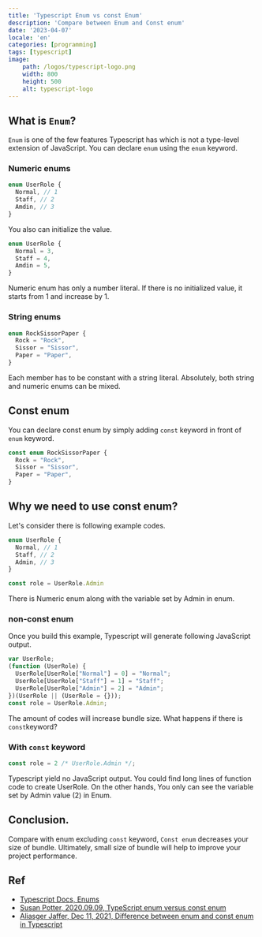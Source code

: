 ```yaml
---
title: 'Typescript Enum vs const Enum'
description: 'Compare between Enum and Const enum'
date: '2023-04-07'
locale: 'en'
categories: [programming]
tags: [typescript]
image:
    path: /logos/typescript-logo.png
    width: 800
    height: 500
    alt: typescript-logo
---
```

## What is `Enum`?
```Enum``` is one of the few features Typescript has which is not a type-level extension of JavaScript.
You can declare `enum` using the `enum` keyword. 
### Numeric enums
```typescript
enum UserRole {
  Normal, // 1
  Staff, // 2
  Amdin, // 3
}
```
You also can initialize the value.
```typescript
enum UserRole {
  Normal = 3,
  Staff = 4,
  Amdin = 5,
}
```

Numeric enum has only a number literal. If there is no initialized value, it starts from 1 and increase by 1.
### String enums
```typescript
enum RockSissorPaper {
  Rock = "Rock",
  Sissor = "Sissor",
  Paper = "Paper",
}
```
Each member has to be constant with a string literal. Absolutely, both string and numeric enums can be mixed.

## Const enum
You can declare const enum by simply adding `const` keyword in front of `enum` keyword.
```typescript
const enum RockSissorPaper {
  Rock = "Rock",
  Sissor = "Sissor",
  Paper = "Paper",
}
```

## Why we need to use const enum?
Let's consider there is following example codes.
```typescript
enum UserRole {
  Normal, // 1
  Staff, // 2
  Admin, // 3
}

const role = UserRole.Admin
```
There is Numeric enum along with the variable set by Admin in enum.

### non-const enum
Once you build this example, Typescript will generate following JavaScript output.
```javascript
var UserRole;
(function (UserRole) {
  UserRole[UserRole["Normal"] = 0] = "Normal";
  UserRole[UserRole["Staff"] = 1] = "Staff";
  UserRole[UserRole["Admin"] = 2] = "Admin";
})(UserRole || (UserRole = {}));
const role = UserRole.Admin;
```
The amount of codes will increase bundle size. What happens if there is `const`keyword?

### With `const` keyword
```javascript
const role = 2 /* UserRole.Admin */;
```
Typescript yield no JavaScript output.
You could find long lines of function code to create UserRole. On the other hands, You only can see the variable set by Admin value (2) in Enum. 

## Conclusion.
Compare with enum excluding `const` keyword, `Const enum` decreases your size of bundle. 
Ultimately, small size of bundle will help to improve your project performance.

## Ref
- [Typescript Docs, Enums](https://www.typescriptlang.org/docs/handbook/enums.html)
- [Susan Potter, 2020.09.09, TypeScript enum versus const enum](https://www.susanpotter.net/software/typescript-enum-versus-const-enum/#:~:text=Today%20I%20found%20that%20there,usage%20of%20the%20enum%20does.)
- [Aliasger Jaffer, Dec 11, 2021, Difference between enum and const enum in Typescript](https://aliasger.dev/difference-between-enum-and-const-enum-in-typescript)

